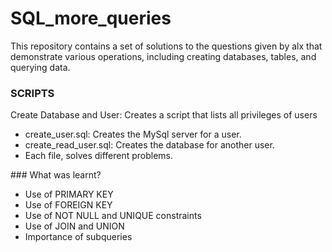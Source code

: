 # SQL_more_queries
This repository contains a set of solutions to the questions given by alx that demonstrate various operations, including creating databases, tables, and querying data.

### SCRIPTS
Create Database and User: Creates a script that lists all privileges of users
- create_user.sql: Creates the MySql server for a user.
- create_read_user.sql: Creates the database for another user.
- Each file, solves different problems.

### What was learnt?

- Use of PRIMARY KEY
- Use of FOREIGN KEY
- Use of NOT NULL and UNIQUE constraints
- Use of JOIN and UNION
- Importance of subqueries
